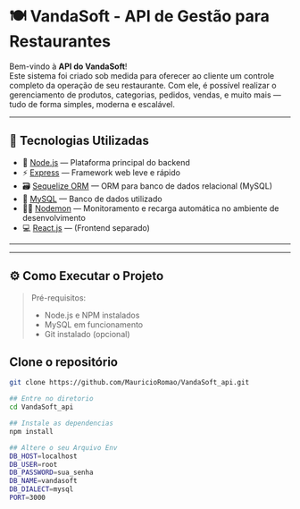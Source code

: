 # 🍽️ VandaSoft - API de Gestão para Restaurantes

Bem-vindo à **API do VandaSoft**!  
Este sistema foi criado sob medida para oferecer ao cliente um controle completo da operação de seu restaurante. Com ele, é possível realizar o gerenciamento de produtos, categorias, pedidos, vendas, e muito mais — tudo de forma simples, moderna e escalável.

---

## 🚀 Tecnologias Utilizadas

- 🔧 [Node.js](https://nodejs.org/) — Plataforma principal do backend
- ⚡ [Express](https://expressjs.com/) — Framework web leve e rápido
- 🗃️ [Sequelize ORM](https://sequelize.org/) — ORM para banco de dados relacional (MySQL)
- 🐬 [MySQL](https://www.mysql.com/) — Banco de dados utilizado
- 👨‍💻 [Nodemon](https://nodemon.io/) — Monitoramento e recarga automática no ambiente de desenvolvimento
- 💻 [React.js](https://react.dev/) — (Frontend separado)

---


---

## ⚙️ Como Executar o Projeto

> Pré-requisitos:
> - Node.js e NPM instalados
> - MySQL em funcionamento
> - Git instalado (opcional)

## Clone o repositório

```bash
git clone https://github.com/MauricioRomao/VandaSoft_api.git

## Entre no diretorio
cd VandaSoft_api

## Instale as dependencias
npm install

## Altere o seu Arquivo Env
DB_HOST=localhost
DB_USER=root
DB_PASSWORD=sua_senha
DB_NAME=vandasoft
DB_DIALECT=mysql
PORT=3000
